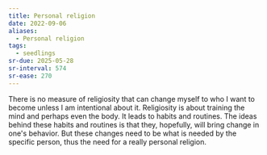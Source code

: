 ```yaml
---
title: Personal religion
date: 2022-09-06
aliases:
  - Personal religion
tags:
  - seedlings
sr-due: 2025-05-28
sr-interval: 574
sr-ease: 270
---
```

There is no measure of religiosity that can change myself to who I want to become unless I am intentional about it. Religiosity is about training the mind and perhaps even the body. It leads to habits and routines. The ideas behind these habits and routines is that they, hopefully, will bring change in one's behavior. But these changes need to be what is needed by the specific person, thus the need for a really personal religion.